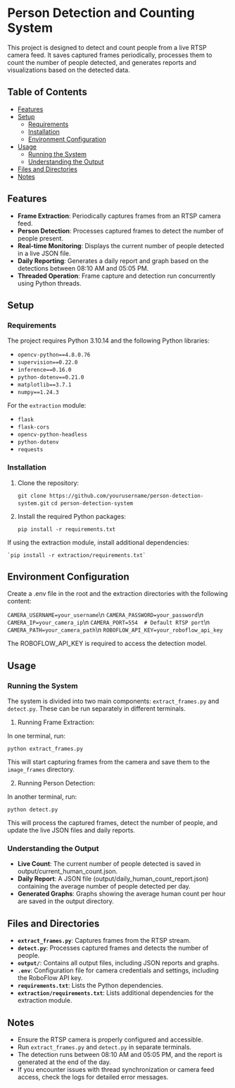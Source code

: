 # Person Detection and Counting System

This project is designed to detect and count people from a live RTSP camera feed. It saves captured frames periodically, processes them to count the number of people detected, and generates reports and visualizations based on the detected data.

## Table of Contents

- [Features](#features)
- [Setup](#setup)
  - [Requirements](#requirements)
  - [Installation](#installation)
  - [Environment Configuration](#environment-configuration)
- [Usage](#usage)
  - [Running the System](#running-the-system)
  - [Understanding the Output](#understanding-the-output)
- [Files and Directories](#files-and-directories)
- [Notes](#notes)

## Features

- **Frame Extraction**: Periodically captures frames from an RTSP camera feed.
- **Person Detection**: Processes captured frames to detect the number of people present.
- **Real-time Monitoring**: Displays the current number of people detected in a live JSON file.
- **Daily Reporting**: Generates a daily report and graph based on the detections between 08:10 AM and 05:05 PM.
- **Threaded Operation**: Frame capture and detection run concurrently using Python threads.

## Setup

### Requirements

The project requires Python 3.10.14 and the following Python libraries:

- `opencv-python==4.8.0.76`
- `supervision==0.22.0`
- `inference==0.16.0`
- `python-dotenv==0.21.0`
- `matplotlib==3.7.1`
- `numpy==1.24.3`

For the `extraction` module:

- `flask`
- `flask-cors`
- `opencv-python-headless`
- `python-dotenv`
- `requests`

### Installation

1. Clone the repository:

   `git clone https://github.com/yourusername/person-detection-system.git`
   `cd person-detection-system`

2. Install the required Python packages:

    `pip install -r requirements.txt`

  If using the extraction module, install additional dependencies:

    `pip install -r extraction/requirements.txt`
 
## Environment Configuration

Create a .env file in the root and the extraction directories with the following content:

  `CAMERA_USERNAME=your_username`\n
  `CAMERA_PASSWORD=your_password`\n
  `CAMERA_IP=your_camera_ip`\n
  `CAMERA_PORT=554  # Default RTSP port`\n
  `CAMERA_PATH=your_camera_path`\n
  `ROBOFLOW_API_KEY=your_roboflow_api_key`

The ROBOFLOW_API_KEY is required to access the detection model.

## Usage

### Running the System

The system is divided into two main components: `extract_frames.py` and `detect.py`. These can be run separately in different terminals.

1. Running Frame Extraction:

 In one terminal, run:

  `python extract_frames.py`

 This will start capturing frames from the camera and save them to the `image_frames` directory.

2. Running Person Detection:

 In another terminal, run:

  `python detect.py`

 This will process the captured frames, detect the number of people, and update the live JSON files and daily reports.

### Understanding the Output

- **Live Count**: The current number of people detected is saved in output/current_human_count.json.
- **Daily Report**: A JSON file (output/daily_human_count_report.json) containing the average number of people detected per day.
- **Generated Graphs**: Graphs showing the average human count per hour are saved in the output directory.

## Files and Directories

- **`extract_frames.py`**: Captures frames from the RTSP stream.
- **`detect.py`**: Processes captured frames and detects the number of people.
- **`output/`**: Contains all output files, including JSON reports and graphs.
- **`.env`**: Configuration file for camera credentials and settings, including the RoboFlow API key.
- **`requirements.txt`**: Lists the Python dependencies.
- **`extraction/requirements.txt`**: Lists additional dependencies for the extraction module.
  
## Notes

- Ensure the RTSP camera is properly configured and accessible.
- Run `extract_frames.py` and `detect.py` in separate terminals.
- The detection runs between 08:10 AM and 05:05 PM, and the report is generated at the end of the day.
- If you encounter issues with thread synchronization or camera feed access, check the logs for detailed error messages.
